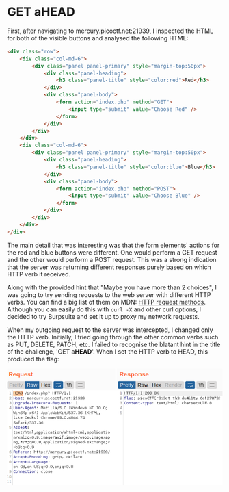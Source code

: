# GET aHEAD

First, after navigating to mercury.picoctf.net:21939, I inspected the HTML for
both of the visible buttons and analysed the following HTML:

```html
<div class="row">
    <div class="col-md-6">
        <div class="panel panel-primary" style="margin-top:50px">
            <div class="panel-heading">
                <h3 class="panel-title" style="color:red">Red</h3>
            </div>
            <div class="panel-body">
                <form action="index.php" method="GET">
                    <input type="submit" value="Choose Red" />
                </form>
            </div>
        </div>
    </div>
    <div class="col-md-6">
        <div class="panel panel-primary" style="margin-top:50px">
            <div class="panel-heading">
                <h3 class="panel-title" style="color:blue">Blue</h3>
            </div>
            <div class="panel-body">
                <form action="index.php" method="POST">
                    <input type="submit" value="Choose Blue" />
                </form>
            </div>
        </div>
    </div>
</div>
```

The main detail that was interesting was that the form elements' actions for the
red and blue buttons were different. One would perform a GET request and the
other would perform a POST request. This was a strong indication that the server
was returning different responses purely based on which HTTP verb it received.

Along with the provided hint that "Maybe you have more than 2 choices", I 
was going to try sending requests to the web server with different HTTP verbs.
You can find a big list of them on MDN: [HTTP request methods](https://developer.mozilla.org/en-US/docs/Web/HTTP/Methods). Although you can easily do this with `curl -X` and other curl
options, I decided to try Burpsuite and set it up to proxy my network requests.

When my outgoing request to the server was intercepted, I changed only the HTTP
verb. Initially, I tried going through the other common verbs such as PUT, 
DELETE, PATCH, etc. I failed to recognise the blatant hint in the title of the
challenge, 'GET a**HEAD**'. When I set the HTTP verb to HEAD, this produced the
flag:

![burpsuite](https://raw.githubusercontent.com/Tymotex/CTFs/master/pico/GET-aHEAD/burpsuite.png)
